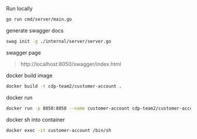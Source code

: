 Run locally 
```sh
go run cmd/server/main.go
```

generate swagger docs
```sh
swag init -g ./internal/server/server.go
```

swagger page
> http://localhost:8050/swagger/index.html

docker build image
```sh
docker build -t cdp-team2/customer-account .
```

docker run
```sh
docker run -p 8050:8050 --name customer-account cdp-team2/customer-account
```

docker sh into container
```sh
docker exec -it customer-account /bin/sh